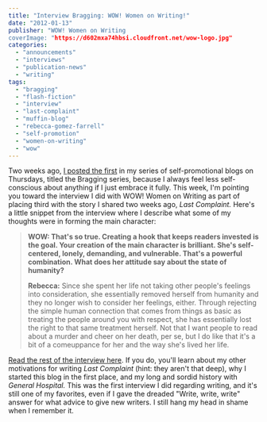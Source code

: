 ```yaml
---
title: "Interview Bragging: WOW! Women on Writing!"
date: "2012-01-13"
publisher: "WOW! Women on Writing
coverImage: "https://d602mxa74hbsi.cloudfront.net/wow-logo.jpg"
categories:
  - "announcements"
  - "interviews"
  - "publication-news"
  - "writing"
tags:
  - "bragging"
  - "flash-fiction"
  - "interview"
  - "last-complaint"
  - "muffin-blog"
  - "rebecca-gomez-farrell"
  - "self-promotion"
  - "women-on-writing"
  - "wow"
---
```


Two weeks ago, [I posted the first](/blog/2012/01/fiction-bragging-last-complaint/?utm_source=rss "The Gourmez Bragging Series") in my series of self-promotional blogs on Thursdays, titled the Bragging series, because I always feel less self-conscious about anything if I just embrace it fully. This week, I'm pointing you toward the interview I did with WOW! Women on Writing as part of placing third with the story I shared two weeks ago, _Last Complaint._ Here's a little snippet from the interview where I describe what some of my thoughts were in forming the main character:

> **WOW: That's so true. Creating a hook that keeps readers invested is the goal. Your creation of the main character is brilliant. She's self-centered, lonely, demanding, and vulnerable. That's a powerful combination. What does her attitude say about the state of humanity?**
>
> **Rebecca:** Since she spent her life not taking other people's feelings into consideration, she essentially removed herself from humanity and they no longer wish to consider her feelings, either. Through rejecting the simple human connection that comes from things as basic as treating the people around you with respect, she has essentially lost the right to that same treatment herself. Not that I want people to read about a murder and cheer on her death, per se, but I do like that it's a bit of a comeuppance for her and the way she's lived her life.

[Read the rest of the interview here](http://muffin.wow-womenonwriting.com/2009/12/interview-with-rebecca-gomez-farrell.html "Rebecca Gomez Farrell interview"). If you do, you'll learn about my other motivations for writing _Last Complaint_ (hint: they aren't that deep), why I started this blog in the first place, and my long and sordid history with _General Hospital._ This was the first interview I did regarding writing, and it's still one of my favorites, even if I gave the dreaded "Write, write, write" answer for what advice to give new writers. I still hang my head in shame when I remember it.
